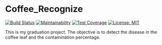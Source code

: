 # Coffee_Recognize
[![Build Status](https://travis-ci.org/Lucs1590/Coffee_Recognize.svg?branch=master)](https://travis-ci.org/Lucs1590/Coffee_Recognize)
[![Maintainability](https://api.codeclimate.com/v1/badges/a7e458e43bf1ca22e734/maintainability)](https://codeclimate.com/github/Lucs1590/Coffee_Recognize/maintainability)
[![Test Coverage](https://api.codeclimate.com/v1/badges/a7e458e43bf1ca22e734/test_coverage)](https://codeclimate.com/github/Lucs1590/Coffee_Recognize/test_coverage)
[![License: MIT](https://img.shields.io/badge/License-MIT-yellow.svg)](https://opensource.org/licenses/MIT)

This is my graduation project. The objective is to detect the disease in the coffee leaf and the contamination percentage.
